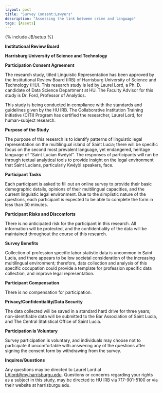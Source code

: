 ```yaml
---
layout: post
title: "Survey Consent:Lawyers"
description: "Assessing the link between crime and language"
tags: [Assets]
---
```

{% include JB/setup %}

 __Institutional Review Board__

 __Harrisburg University of Science and Technology__ 

 __Participation Consent Agreement__
 
The research study, titled Linguistic Representation has been approved by the Institutional Review Board (IRB) of Harrisburg University of Science and Technology (HU). This research study is led by Laurel Lord, a Ph. D. candidate of Data Science Department at HU. The Faculty Advisor for this study is Dr. Ford, Professor of Analytics.
 

This study is being conducted in compliance with the standards and guidelines given by the HU IRB. The Collaborative Institution Training Initiative (CITI) Program has certified the researcher, Laurel Lord, for human-subject research. 

            

 __Purpose of the Study__

The purpose of this research is to identify patterns of linguistic legal representation on the multilingual island of Saint Lucia; there will be specific focus on the second most prevalent language, yet endangered, heritage language of “Saint Lucian Kwéyòl”. The responses of participants will run be through textual analytical tools to provide insight on the legal environment that Saint Lucians, particularly Kwéyòl speakers, face.
  

 __Participant Tasks__

Each participant is asked to fill out an online survey to provide their basic demographic details, opinions of their multilingual capacities, and the current linguistic legal environment. Due to the simplistic nature of the questions, each participant is expected to be able to complete the form in less than 30 minutes.
  

 __Participant Risks and Discomforts__ 

There is no anticipated risk for the participant in this research. All information will be protected, and the confidentiality of the data will be maintained throughout the course of this research. 
  

 __Survey Benefits__ 

Collection of profession specific labor statistic data is uncommon in Saint Lucia, and there appears to be low societal consideration of the increasing multilingual environment; therefore, data collection and  analysis of this specific occupation could provide a template for profession specific data collection, and improve legal representation.
  

 __Participant Compensation__

There is no compensation for participation.
  

 __Privacy/Confidentiality/Data Security__

The data collected will be saved in a standard hard drive for three years; non-identifiable data will be submitted to the Bar Association of Saint Lucia, and The Central Statistical Office of Saint Lucia.


 __Participation is Voluntary__

Survey participation is voluntary, and individuals may choose not to participate if uncomfortable with answering any of the questions after signing the consent form by withdrawing from the survey. 	

 __Inquires/Questions__

Any questions may be directed to Laurel Lord at LAlord@my.harrisburgu.edu. Questions or concerns regarding your rights as a subject in this study, may be directed to HU IRB via 717-901-5100 or via their website at harrisburgu.edu. 
